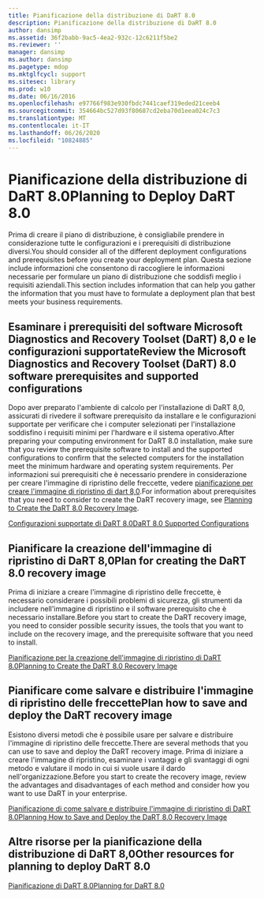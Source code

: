 ```yaml
---
title: Pianificazione della distribuzione di DaRT 8.0
description: Pianificazione della distribuzione di DaRT 8.0
author: dansimp
ms.assetid: 36f2babb-9ac5-4ea2-932c-12c6211f5be2
ms.reviewer: ''
manager: dansimp
ms.author: dansimp
ms.pagetype: mdop
ms.mktglfcycl: support
ms.sitesec: library
ms.prod: w10
ms.date: 06/16/2016
ms.openlocfilehash: e97766f983e930fbdc7441caef319eded21ceeb4
ms.sourcegitcommit: 354664bc527d93f80687cd2eba70d1eea024c7c3
ms.translationtype: MT
ms.contentlocale: it-IT
ms.lasthandoff: 06/26/2020
ms.locfileid: "10824885"
---
```

# <span data-ttu-id="13353-103">Pianificazione della distribuzione di DaRT 8.0</span><span class="sxs-lookup"><span data-stu-id="13353-103">Planning to Deploy DaRT 8.0</span></span>


<span data-ttu-id="13353-104">Prima di creare il piano di distribuzione, è consigliabile prendere in considerazione tutte le configurazioni e i prerequisiti di distribuzione diversi.</span><span class="sxs-lookup"><span data-stu-id="13353-104">You should consider all of the different deployment configurations and prerequisites before you create your deployment plan.</span></span> <span data-ttu-id="13353-105">Questa sezione include informazioni che consentono di raccogliere le informazioni necessarie per formulare un piano di distribuzione che soddisfi meglio i requisiti aziendali.</span><span class="sxs-lookup"><span data-stu-id="13353-105">This section includes information that can help you gather the information that you must have to formulate a deployment plan that best meets your business requirements.</span></span>

## <span data-ttu-id="13353-106">Esaminare i prerequisiti del software Microsoft Diagnostics and Recovery Toolset (DaRT) 8,0 e le configurazioni supportate</span><span class="sxs-lookup"><span data-stu-id="13353-106">Review the Microsoft Diagnostics and Recovery Toolset (DaRT) 8.0 software prerequisites and supported configurations</span></span>


<span data-ttu-id="13353-107">Dopo aver preparato l'ambiente di calcolo per l'installazione di DaRT 8,0, assicurati di rivedere il software prerequisito da installare e le configurazioni supportate per verificare che i computer selezionati per l'installazione soddisfino i requisiti minimi per l'hardware e il sistema operativo.</span><span class="sxs-lookup"><span data-stu-id="13353-107">After preparing your computing environment for DaRT 8.0 installation, make sure that you review the prerequisite software to install and the supported configurations to confirm that the selected computers for the installation meet the minimum hardware and operating system requirements.</span></span> <span data-ttu-id="13353-108">Per informazioni sui prerequisiti che è necessario prendere in considerazione per creare l'immagine di ripristino delle freccette, vedere [pianificazione per creare l'immagine di ripristino di dart 8,0](planning-to-create-the-dart-80-recovery-image-dart-8.md).</span><span class="sxs-lookup"><span data-stu-id="13353-108">For information about prerequisites that you need to consider to create the DaRT recovery image, see [Planning to Create the DaRT 8.0 Recovery Image](planning-to-create-the-dart-80-recovery-image-dart-8.md).</span></span>

[<span data-ttu-id="13353-109">Configurazioni supportate di DaRT 8.0</span><span class="sxs-lookup"><span data-stu-id="13353-109">DaRT 8.0 Supported Configurations</span></span>](dart-80-supported-configurations-dart-8.md)

## <span data-ttu-id="13353-110">Pianificare la creazione dell'immagine di ripristino di DaRT 8,0</span><span class="sxs-lookup"><span data-stu-id="13353-110">Plan for creating the DaRT 8.0 recovery image</span></span>


<span data-ttu-id="13353-111">Prima di iniziare a creare l'immagine di ripristino delle freccette, è necessario considerare i possibili problemi di sicurezza, gli strumenti da includere nell'immagine di ripristino e il software prerequisito che è necessario installare.</span><span class="sxs-lookup"><span data-stu-id="13353-111">Before you start to create the DaRT recovery image, you need to consider possible security issues, the tools that you want to include on the recovery image, and the prerequisite software that you need to install.</span></span>

[<span data-ttu-id="13353-112">Pianificazione per la creazione dell'immagine di ripristino di DaRT 8.0</span><span class="sxs-lookup"><span data-stu-id="13353-112">Planning to Create the DaRT 8.0 Recovery Image</span></span>](planning-to-create-the-dart-80-recovery-image-dart-8.md)

## <span data-ttu-id="13353-113">Pianificare come salvare e distribuire l'immagine di ripristino delle freccette</span><span class="sxs-lookup"><span data-stu-id="13353-113">Plan how to save and deploy the DaRT recovery image</span></span>


<span data-ttu-id="13353-114">Esistono diversi metodi che è possibile usare per salvare e distribuire l'immagine di ripristino delle freccette.</span><span class="sxs-lookup"><span data-stu-id="13353-114">There are several methods that you can use to save and deploy the DaRT recovery image.</span></span> <span data-ttu-id="13353-115">Prima di iniziare a creare l'immagine di ripristino, esaminare i vantaggi e gli svantaggi di ogni metodo e valutare il modo in cui si vuole usare il dardo nell'organizzazione.</span><span class="sxs-lookup"><span data-stu-id="13353-115">Before you start to create the recovery image, review the advantages and disadvantages of each method and consider how you want to use DaRT in your enterprise.</span></span>

[<span data-ttu-id="13353-116">Pianificazione di come salvare e distribuire l'immagine di ripristino di DaRT 8.0</span><span class="sxs-lookup"><span data-stu-id="13353-116">Planning How to Save and Deploy the DaRT 8.0 Recovery Image</span></span>](planning-how-to-save-and-deploy-the-dart-80-recovery-image-dart-8.md)

## <span data-ttu-id="13353-117">Altre risorse per la pianificazione della distribuzione di DaRT 8,0</span><span class="sxs-lookup"><span data-stu-id="13353-117">Other resources for planning to deploy DaRT 8.0</span></span>


[<span data-ttu-id="13353-118">Pianificazione di DaRT 8.0</span><span class="sxs-lookup"><span data-stu-id="13353-118">Planning for DaRT 8.0</span></span>](planning-for-dart-80-dart-8.md)

 

 





